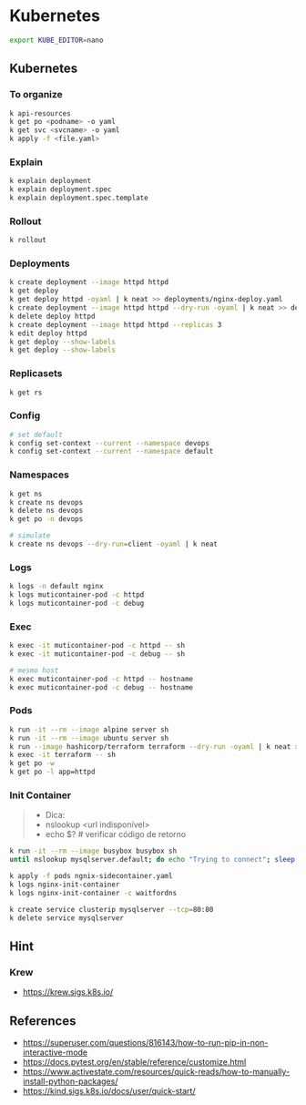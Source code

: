 # Kubernetes

```sh
export KUBE_EDITOR=nano
```

## Kubernetes

### To organize

```sh
k api-resources
k get po <podname> -o yaml
k get svc <svcname> -o yaml
k apply -f <file.yaml>
```

### Explain

```sh
k explain deployment
k explain deployment.spec
k explain deployment.spec.template
```

### Rollout

```sh
k rollout 
```

### Deployments

```sh
k create deployment --image httpd httpd
k get deploy
k get deploy httpd -oyaml | k neat >> deployments/nginx-deploy.yaml
k create deployment --image httpd httpd --dry-run -oyaml | k neat >> deployments/nginx-deploy1.yaml
k delete deploy httpd
k create deployment --image httpd httpd --replicas 3
k edit deploy httpd
k get deploy --show-labels
k get deploy --show-labels
```

### Replicasets

```sh
k get rs
```

### Config

```sh
# set default
k config set-context --current --namespace devops
k config set-context --current --namespace default
```

### Namespaces

```sh
k get ns
k create ns devops 
k delete ns devops
k get po -n devops

# simulate 
k create ns devops --dry-run=client -oyaml | k neat
```

### Logs

```sh
k logs -n default nginx
k logs muticontainer-pod -c httpd
k logs muticontainer-pod -c debug
```

### Exec

```sh
k exec -it muticontainer-pod -c httpd -- sh
k exec -it muticontainer-pod -c debug -- sh

# mesmo host
k exec muticontainer-pod -c httpd -- hostname
k exec muticontainer-pod -c debug -- hostname
```

### Pods

```sh
k run -it --rm --image alpine server sh
k run -it --rm --image ubuntu server sh
k run --image hashicorp/terraform terraform --dry-run -oyaml | k neat > pods/terraform.yaml
k exec -it terraform -- sh
k get po -w 
k get po -l app=httpd
```

### Init Container

> * Dica: 
> * nslookup <url indisponível>
> * echo $?  # verificar código de retorno


```sh
k run -it --rm --image busybox busybox sh
until nslookup mysqlserver.default; do echo "Trying to connect"; sleep 1; done
```

```sh
k apply -f pods ngnix-sidecontainer.yaml
k logs nginx-init-container 
k logs nginx-init-container -c waitfordns
```

```sh
k create service clusterip mysqlserver --tcp=80:80
k delete service mysqlserver
```

## Hint

### Krew

- https://krew.sigs.k8s.io/

## References

- https://superuser.com/questions/816143/how-to-run-pip-in-non-interactive-mode
- https://docs.pytest.org/en/stable/reference/customize.html
- https://www.activestate.com/resources/quick-reads/how-to-manually-install-python-packages/
- https://kind.sigs.k8s.io/docs/user/quick-start/

